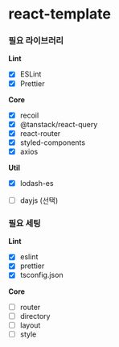 # react-template

### 필요 라이브러리

**Lint**
- [x] ESLint
- [x] Prettier

**Core**

- [x] recoil
- [x] @tanstack/react-query
- [x] react-router
- [x] styled-components
- [x] axios

**Util**
- [x] lodash-es
- [ ] dayjs (선택)


### 필요 세팅

**Lint**
- [x] eslint
- [x] prettier
- [x] tsconfig.json

**Core**
- [ ] router
- [ ] directory
- [ ] layout
- [ ] style